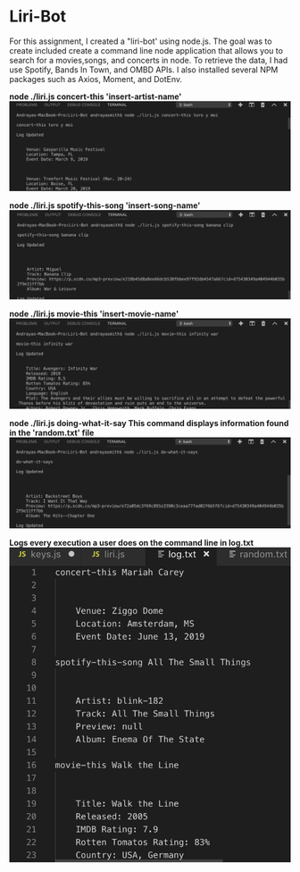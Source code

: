 # Liri-Bot

For this assignment, I created a "liri-bot' using node.js. The goal was to create  included create a command line node application that allows you to search for a movies,songs, and concerts in node. To retrieve the data, I had use Spotify, Bands In Town, and OMBD APIs. I also installed several NPM packages such as Axios, Moment, and DotEnv.

<strong>node ./liri.js concert-this 'insert-artist-name'</strong>
![concert-this](images/concert.png?raw=true)

<strong>node ./liri.js spotify-this-song 'insert-song-name'</strong>
![spotify-this-song](images/spotify.png?raw=true)

<strong>node ./liri.js movie-this 'insert-movie-name'</strong>
![movie-this](images/movie.png?raw=true)

<strong>node ./liri.js doing-what-it-say
This command displays information found in the 'random.txt' file</strong>
![doing-what-it-says](images/dwis.png?raw=true)

<strong>Logs every execution a user does on the command line in log.txt</strong>
![log.txt](images/log.png?raw=true)
